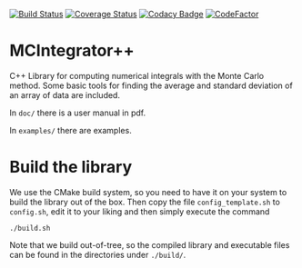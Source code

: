 [![Build Status](https://travis-ci.com/DCM-UPB/MCIntegratorPlusPlus.svg?branch=master)](https://travis-ci.com/DCM-UPB/MCIntegratorPlusPlus)
[![Coverage Status](https://coveralls.io/repos/github/DCM-UPB/MCIntegratorPlusPlus/badge.svg?branch=travis)](https://coveralls.io/github/DCM-UPB/MCIntegratorPlusPlus?branch=travis)
[![Codacy Badge](https://api.codacy.com/project/badge/Grade/4fb9f98862c7474b86c8ef88b501b454)](https://www.codacy.com/app/NNVMC/MCIntegratorPlusPlus?utm_source=github.com&amp;utm_medium=referral&amp;utm_content=DCM-UPB/MCIntegratorPlusPlus&amp;utm_campaign=Badge_Grade)
[![CodeFactor](https://www.codefactor.io/repository/github/dcm-upb/mcintegratorplusplus/badge)](https://www.codefactor.io/repository/github/dcm-upb/mcintegratorplusplus)

# MCIntegrator++

C++ Library for computing numerical integrals with the Monte Carlo method.
Some basic tools for finding the average and standard deviation of an array of data are included.

In `doc/` there is a user manual in pdf.

In `examples/` there are examples.



# Build the library

We use the CMake build system, so you need to have it on your system to build the library out of the box.
Then copy the file `config_template.sh` to `config.sh`, edit it to your liking and then simply execute the command

   `./build.sh`

Note that we build out-of-tree, so the compiled library and executable files can be found in the directories under `./build/`.
